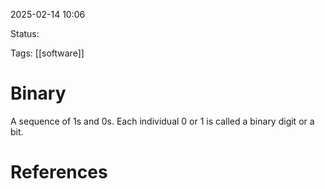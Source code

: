 2025-02-14 10:06 

Status:

Tags: [[software]] 

# Binary

A sequence of 1s and 0s. Each individual 0 or 1 is called a binary digit or a bit. 
# References


